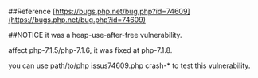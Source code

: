 ##Reference
[https://bugs.php.net/bug.php?id=74609](https://bugs.php.net/bug.php?id=74609)

##NOTICE
it was a heap-use-after-free vulnerability.

affect php-7.1.5/php-7.1.6, it was fixed at php-7.1.8.

you can use path/to/php issus74609.php crash-* to test this vulnerability.
